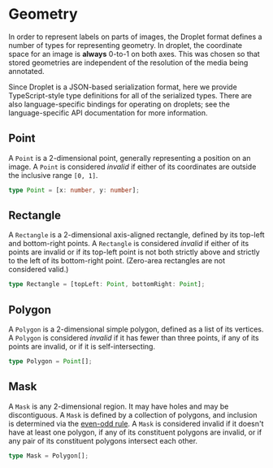 # Geometry

In order to represent labels on parts of images, the Droplet format defines a number of types for representing geometry.  In droplet, the coordinate space for an image is **always** 0-to-1 on both axes.  This was chosen so that stored geometries are independent of the resolution of the media being annotated.

Since Droplet is a JSON-based serialization format, here we provide TypeScript-style type definitions for all of the serialized types.  There are also language-specific bindings for operating on droplets; see the language-specific API documentation for more information.

## Point

A `Point` is a 2-dimensional point, generally representing a position on an image.  A `Point` is considered _invalid_ if either of its coordinates are outside the inclusive range `[0, 1]`.

```ts
type Point = [x: number, y: number];
```

## Rectangle

A `Rectangle` is a 2-dimensional axis-aligned rectangle, defined by its top-left and bottom-right points.  A `Rectangle` is considered _invalid_ if either of its points are invalid or if its top-left point is not both strictly above and strictly to the left of its bottom-right point.  (Zero-area rectangles are not considered valid.)

```ts
type Rectangle = [topLeft: Point, bottomRight: Point];
```

## Polygon

A `Polygon` is a 2-dimensional simple polygon, defined as a list of its vertices.  A `Polygon` is considered _invalid_ if it has fewer than three points, if any of its points are invalid, or if it is self-intersecting.

```ts
type Polygon = Point[];
```

## Mask

A `Mask` is any 2-dimensional region.  It may have holes and may be discontiguous.  A `Mask` is defined by a collection of polygons, and inclusion is determined via the [even-odd rule](https://en.wikipedia.org/wiki/Even%E2%80%93odd_rule).  A `Mask` is considered invalid if it doesn't have at least one polygon, if any of its constituent polygons are invalid, or if any pair of its constituent polygons intersect each other.

```ts
type Mask = Polygon[];
```
